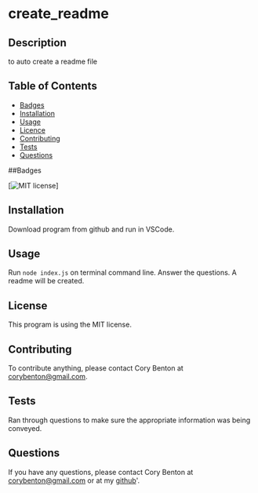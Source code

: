 # create_readme

## Description

to auto create a readme file

## Table of Contents

- [Badges](#badges)
- [Installation](#installation)
- [Usage](#usage)
- [Licence](#license)
- [Contributing](#contributing)
- [Tests](#tests)
- [Questions](#questions)

##Badges

[![MIT license]('https://img.shields.io/badge/License-MIT-blue.svg')]

## Installation

Download program from github and run in VSCode.

## Usage

Run `node index.js` on terminal command line.  Answer the questions. A readme will be created.

## License

This program is using the MIT license.

## Contributing

To contribute anything, please contact Cory Benton at corybenton@gmail.com.

## Tests

Ran through questions to make sure the appropriate information was being conveyed.

## Questions

If you have any questions, please contact Cory Benton at corybenton@gmail.com
or at my [github]('https://github.com/corybenton)'.